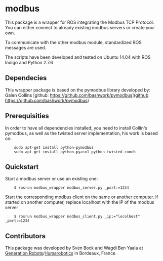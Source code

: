 
modbus
======

This package is a wrapper for ROS integrating the Modbus TCP Protocol.
You can either connect to already existing modbus servers or create your own.

To communicate with the other modbus module, standardized ROS messages are used.

The scripts have been developed and tested on Ubuntu 14.04 with ROS Indigo and Python 2.7.6

## Dependecies

This wrapper package is based on the pymodbus library developed by: Galen Collins
[github: https://github.com/bashwork/pymodbus](github: https://github.com/bashwork/pymodbus)

## Prerequisities

In order to have all dependencies installed, you need to install Collin's pymodbus, as well as the
twisted server implementation, his work is based on.
```
	sudo apt-get install python-pymodbus
	sudo apt-get install python-pyasn1 python-twisted-conch
```

## Quickstart

Start a modbus server or use an existing one:
```
	$ rosrun modbus_wrapper modbus_server.py _port:=1234
```
Start the corresponding modbus client on the same or another computer. 
If started on another computer, replace localhost with the IP of the modbus server
```
	$ rosrun modbus_wrapper modbus_client.py _ip:="localhost" _port:=1234
```

## Contributors

This package was developed by Sven Bock and Wagdi Ben Yaala at [Generation Robots](http://www.generationrobots.com/en/)/[Humarobotics](http://www.humarobotics.com) in Bordeaux, France.
